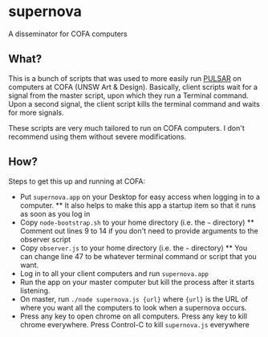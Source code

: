 # supernova
A disseminator for COFA computers

## What?

This is a bunch of scripts that was used to more easily run [PULSAR](http://pulsar.dermah.org) on computers at COFA (UNSW Art & Design). Basically, client scripts wait for a signal from the master script, upon which they run a Terminal command. Upon a second signal, the client script kills the terminal command and waits for more signals. 

These scripts are very much tailored to run on COFA computers. I don't recommend using them without severe modifications.

## How?

Steps to get this up and running at COFA:

* Put `supernova.app` on your Desktop for easy access when logging in to a computer.
** It also helps to make this app a startup item so that it runs as soon as you log in
* Copy `node-bootstrap.sh` to your home directory (i.e. the `~` directory)
** Comment out lines 9 to 14 if you don't need to provide arguments to the observer script
* Copy `observer.js` to your home directory (i.e. the `~` directory)
** You can change line 47 to be whatever terminal command or script that you want. 
* Log in to all your client computers and run `supernova.app`
* Run the app on your master computer but kill the process after it starts listening. 
* On master, run `./node supernova.js {url}` where `{url}` is the URL of where you want all the computers to look when a supernova occurs.
* Press any key to open chrome on all computers. Press any key to kill chrome everywhere. Press Control-C to kill `supernova.js` everywhere